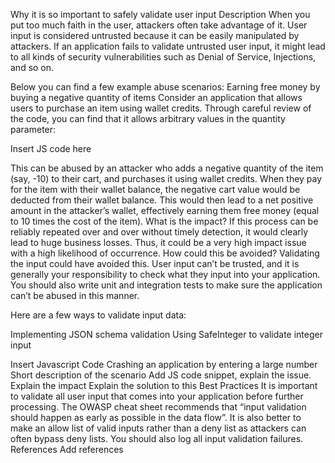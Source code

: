Why it is so important to safely validate user input
Description
When you put too much faith in the user, attackers often take advantage of it. User input is considered untrusted because it can be easily manipulated by attackers. If an application fails to validate untrusted user input, it might lead to all kinds of security vulnerabilities such as Denial of Service, Injections, and so on.

Below you can find a few example abuse scenarios:
Earning free money by buying a negative quantity of items
Consider an application that allows users to purchase an item using wallet credits. Through careful review of the code, you can find that it allows arbitrary values in the quantity parameter:

Insert JS code here

This can be abused by an attacker who adds a negative quantity of the item (say, -10) to their cart, and purchases it using wallet credits. When they pay for the item with their wallet balance, the negative cart value would be deducted from their wallet balance. This would then lead to a net positive amount in the attacker’s wallet, effectively earning them free money (equal to 10 times the cost of the item).
What is the impact?
If this process can be reliably repeated over and over without timely detection, it would clearly lead to huge business losses. Thus, it could be a very high impact issue with a high likelihood of occurrence.
How could this be avoided? 
Validating the input could have avoided this. User input can’t be trusted, and it is generally your responsibility to check what they input into your application. 
You should also write unit and integration tests to make sure the application can’t be abused in this manner.

Here are a few ways to validate input data:

Implementing JSON schema validation
Using SafeInteger to validate integer input

Insert Javascript Code
Crashing an application by entering a large number
Short description of the scenario
Add JS code snippet, explain the issue. 
Explain the impact
Explain the solution to this
Best Practices
It is important to validate all user input that comes into your application before further processing. The OWASP cheat sheet recommends that “input validation should happen as early as possible in the data flow”. 
It is also better to make an allow list of valid inputs rather than a deny list as attackers can often bypass deny lists.
You should also log all input validation failures.
References
Add references
